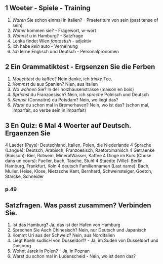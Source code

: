 ## 1 Woeter - Spiele - Training

1. *Waren* Sie schon einmal in Italien? - Praeteritum von sein (past tense of sein)
2. *Woher* kommen sie? - Fragewort, w-wort
3. *Wohnst* u in Hamburg? - Satzfrage
4. Lenka findet Wien *fantastish* - adjektiv
5. Ich habe *kein* auto - Verneinung
6. *Ich* lerne Englisch und Deutsch - Personalpronomen

## 2 Ein Grammatiktest - Ergsenzen Sie die Ferben

1. *Moechtest* du kaffee? Nein danke, ich *trinke* Tee.
2. *Kommst* du aus Spanien? Nien, aus Italien
3. Wo *wohnen* Sie? In der holzhausenstrasse (maison en bois)
4. *Sprichst* du Franzoesisch? Nein, ich *spreche* Polnisch und Deutsch
5. *Kennst* (Connaitre) du Potsdam? Nein, wo liegt das?
6. *Warst* du schon mal in Bremerhaven? Nein, wo ist das? (schon mal, imparfait, so verbe sein in imparfait)

## 3 En Quiz: 6 Mal 4 Woerter auf Deutsch. Ergaenzen Sie

4 Laeder (Pays): Deutschland, Italien, Polen, die Niederlande
4 Sprache (Langue): Deutsch, Arabisch, Franzoesisch, Raetoromanisch
4 Getraenke (Boisson): Bier, Rotwein, MineralWasser, Kaffee
4 Dinge im Kurs (Chose dans un cours): Fueller, buch, Tasche, Stuhl
4 Staedte (Ville): Berlin, Hamburg, Frankfurt, Koln
4 deutsch Familiennamen (Last name): Bach, Muller, Heise, Klose, Nietzsche
Kant, Bernhard, Schweinsteiger, Goetch, Starcke, Schneider

### p.49

## Satzfragen. Was passt zusammen? Verbinden Sie.
1. Ist das Hamburg? Ja, das ist der Hafen von Hamburg
2. Sprechen Sie Auch Chinesisch? Nein, nur Deutsch und Japanisch
3. Kommt Uri aus der Schweiz? Nein, aus Norditalien
4. Liegt Koeln sudlicH von Dusseldorf? - Ja, im Suden von Dusseldorf und Duisburg
5. Wohnt Jarek in Polen? - Ja, in Poznan
6. Warst du schon mal in Ludenscheid - Nein, wo ist denn das?

